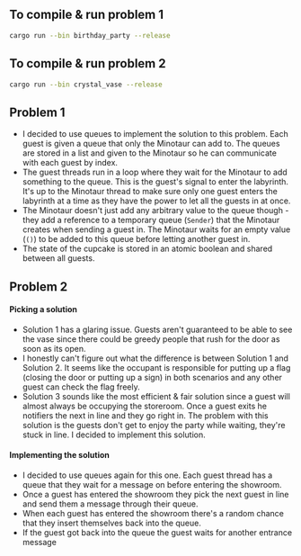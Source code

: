 
## To compile & run problem 1

```bash
cargo run --bin birthday_party --release
```

## To compile & run problem 2

```bash
cargo run --bin crystal_vase --release
```


## Problem 1
- I decided to use queues to implement the solution to this problem. Each guest is given a queue that only the Minotaur can add to. The queues are stored in a list and given to the Minotaur so he can communicate with each guest by index.
- The guest threads run in a loop where they wait for the Minotaur to add something to the queue. This is the guest's signal to enter the labyrinth. It's up to the Minotaur thread to make sure only one guest enters the labyrinth at a time as they have the power to let all the guests in at once.
- The Minotaur doesn't just add any arbitrary value to the queue though - they add a reference to a temporary queue (`Sender`) that the Minotaur creates when sending a guest in. The Minotaur waits for an empty value (`()`) to be added to this queue before letting another guest in.
- The state of the cupcake is stored in an atomic boolean and shared between all guests.

## Problem 2 

#### Picking a solution
- Solution 1 has a glaring issue. Guests aren't guaranteed to be able to see the vase since there could be greedy people that rush for the door as soon as its open.
- I honestly can't figure out what the difference is between Solution 1 and Solution 2. It seems like the occupant is responsible for putting up a flag (closing the door or putting up a sign) in both scenarios and any other guest can check the flag freely.
- Solution 3 sounds like the most efficient & fair solution since a guest will almost always be occupying the storeroom. Once a guest exits he notifiers the next in line and they go right in. The problem with this solution is the guests don't get to enjoy the party while waiting, they're stuck in line. I decided to implement this solution.
#### Implementing the solution
- I decided to use queues again for this one. Each guest thread has a queue that they wait for a message on before entering the showroom.
- Once a guest has entered the showroom they pick the next guest in line and send them a message through their queue.
- When each guest has entered the showroom there's a random chance that they insert themselves back into the queue.
- If the guest got back into the queue the guest waits for another entrance message
